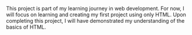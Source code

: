 This project is part of my learning journey in web development. For now, I will focus on learning and creating my first project using only HTML. Upon completing this project, I will have demonstrated my understanding of the basics of HTML.
